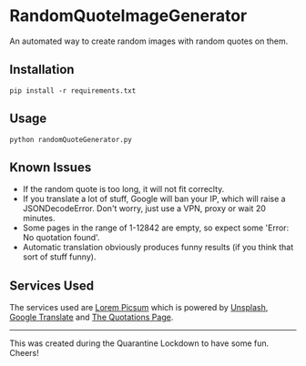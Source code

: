 # RandomQuoteImageGenerator
An automated way to create random images with random quotes on them.

## Installation
```pip install -r requirements.txt```

## Usage
```python randomQuoteGenerator.py```

## Known Issues
+ If the random quote is too long, it will not fit correclty. 
+ If you translate a lot of stuff, Google will ban your IP, which will raise a JSONDecodeError. Don't worry, just use a VPN, proxy or wait 20 minutes.
+ Some pages in the range of 1-12842 are empty, so expect some 'Error: No quotation found'.
+ Automatic translation obviously produces funny results (if you think that sort of stuff funny).

## Services Used
The services used are [Lorem Picsum](https://picsum.photos/) which is powered by [Unsplash](https://unsplash.com/), [Google Translate](https://translate.google.com/) and [The Quotations Page](http://www.quotationspage.com/).

***
This was created during the Quarantine Lockdown to have some fun. Cheers!
